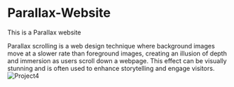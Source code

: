 # Parallax-Website
This is a Parallax website

Parallax scrolling is a web design technique where background images move at a slower rate than foreground images,
creating an illusion of depth and immersion as users scroll down a webpage.
This effect can be visually stunning and is often used to enhance storytelling and engage visitors.
![Project4](https://github.com/user-attachments/assets/22f30a9c-379b-478e-b470-36c93bf87a1c)



